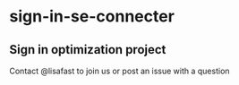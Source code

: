# sign-in-se-connecter
## Sign in optimization project 

Contact @lisafast to join us or post an issue with a question
